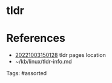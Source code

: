 # tldr

# References
- [20221003150128](/zet/20221003150128/) tldr pages location
- ~/kb/linux/tldr-info.md

Tags:
    #assorted

